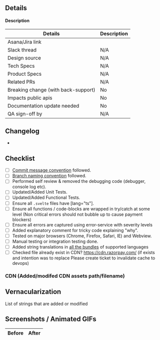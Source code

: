 ## Details

#### Description

<!-- PR Description -->

| Details                             | Description |
| ----------------------------------- | ----------- |
| Asana/Jira link                     |             |
| Slack thread                        | N/A         |
| Design source                       | N/A         |
| Tech Specs                          | N/A         |
| Product Specs                       | N/A         |
| Related PRs                         | N/A         |
| Breaking change (with back-support) | No          |
| Impacts public apis                 | No          |
| Documentation update needed         | No          |
| QA sign-off by                      | N/A         |

## Changelog

- <!-- ChangeLog -->

## Checklist

- [ ] [Commit message convention](https://www.conventionalcommits.org/en/v1.0.0/) followed.
- [ ] [Branch naming convention](https://dev.to/couchcamote/git-branching-name-convention-cch) followed.
- [ ] Performed self review & removed the debugging code (debugger, console log etc).
- [ ] Updated/Added Unit Tests.
- [ ] Updated/Added Functional Tests.
- [ ] Ensure all `.svelte` files have [lang="ts"].
- [ ] Ensure all functions / code-blocks are wrapped in try/catch at some level (Non critical errors should not bubble up to cause payment blockers)
- [ ] Ensure all errors are captured using error-service with severity levels
- [ ] Added explanatory comment for tricky code explaining "why".
- [ ] Tested on major browsers (Chrome, Firefox, Safari, IE) and Webview.
- [ ] Manual testing or integration testing done.
- [ ] Added string translations in [all the bundles](https://github.com/razorpay/static/tree/master/src/i18n-bundles/checkout) of supported languages
- [ ] Checked file already exist in CDN? https://cdn.razorpay.com/<filename> (if exists and intention was to replace Please create ticket to invalidate cache to devops)

### CDN (Added/modifed CDN assets path/filename)

<!-- e.g. /bank/ABC.gif -->
<!-- e.g. /walnut369.gif -->

## Vernacularization

List of strings that are added or modified

## Screenshots / Animated GIFs

| Before | After |
| ------ | ----- |
